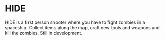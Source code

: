 # HIDE
HIDE is a first person shooter where you have to fight zombies in a spaceship. Collect items along the map, craft new tools and weapons and kill the zombies. Still in development.
